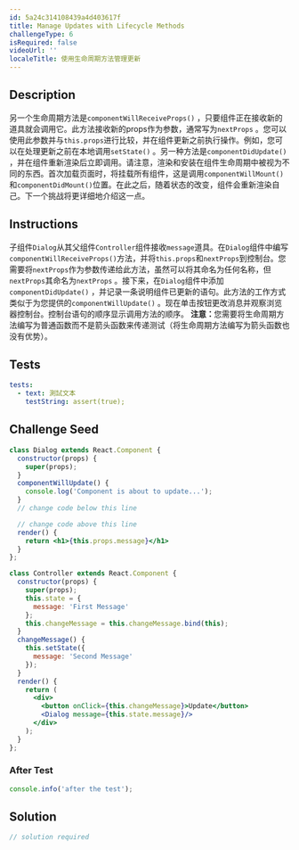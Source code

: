 ```yaml
---
id: 5a24c314108439a4d403617f
title: Manage Updates with Lifecycle Methods
challengeType: 6
isRequired: false
videoUrl: ''
localeTitle: 使用生命周期方法管理更新
---
```


## Description
<section id="description">另一个生命周期方法是<code>componentWillReceiveProps()</code> ，只要组件正在接收新的道具就会调用它。此方法接收新的props作为参数，通常写为<code>nextProps</code> 。您可以使用此参数并与<code>this.props</code>进行比较，并在组件更新之前执行操作。例如，您可以在处理更新之前在本地调用<code>setState()</code> 。另一种方法是<code>componentDidUpdate()</code> ，并在组件重新渲染后立即调用。请注意，渲染和安装在组件生命周期中被视为不同的东西。首次加载页面时，将挂载所有组件，这是调用<code>componentWillMount()</code>和<code>componentDidMount()</code>位置。在此之后，随着状态的改变，组件会重新渲染自己。下一个挑战将更详细地介绍这一点。 </section>

## Instructions
<section id="instructions">子组件<code>Dialog</code>从其父组件<code>Controller</code>组件接收<code>message</code>道具。在<code>Dialog</code>组件中编写<code>componentWillReceiveProps()</code>方法，并将<code>this.props</code>和<code>nextProps</code>到控制台。您需要将<code>nextProps</code>作为参数传递给此方法，虽然可以将其命名为任何名称，但<code>nextProps</code>其命名为<code>nextProps</code> 。接下来，在<code>Dialog</code>组件中添加<code>componentDidUpdate()</code> ，并记录一条说明组件已更新的语句。此方法的工作方式类似于为您提供的<code>componentWillUpdate()</code> 。现在单击按钮更改消息并观察浏览器控制台。控制台语句的顺序显示调用方法的顺序。 <strong>注意：</strong>您需要将生命周期方法编写为普通函数而不是箭头函数来传递测试（将生命周期方法编写为箭头函数也没有优势）。 </section>

## Tests
<section id='tests'>

```yml
tests:
  - text: 測試文本
    testString: assert(true);

```

</section>

## Challenge Seed
<section id='challengeSeed'>

<div id='jsx-seed'>

```jsx
class Dialog extends React.Component {
  constructor(props) {
    super(props);
  }
  componentWillUpdate() {
    console.log('Component is about to update...');
  }
  // change code below this line

  // change code above this line
  render() {
    return <h1>{this.props.message}</h1>
  }
};

class Controller extends React.Component {
  constructor(props) {
    super(props);
    this.state = {
      message: 'First Message'
    };
    this.changeMessage = this.changeMessage.bind(this);
  }
  changeMessage() {
    this.setState({
      message: 'Second Message'
    });
  }
  render() {
    return (
      <div>
        <button onClick={this.changeMessage}>Update</button>
        <Dialog message={this.state.message}/>
      </div>
    );
  }
};

```

</div>


### After Test
<div id='jsx-teardown'>

```js
console.info('after the test');
```

</div>

</section>

## Solution
<section id='solution'>

```js
// solution required
```
</section>
